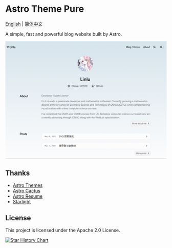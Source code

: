 # Astro Theme Pure

[English](./README.md) | [简体中文](./README-zh-CN.md)

A simple, fast and powerful blog website built by Astro.

![image](./.github/assets/Overview.png)

## Thanks

- [Astro Themes](https://github.com/cworld1/astro-theme-pure)
- [Astro Cactus](https://github.com/chrismwilliams/astro-theme-cactus)
- [Astro Resume](https://github.com/srleom/astro-theme-resume)
- [Starlight](https://github.com/withastro/starlight)

## License

This project is licensed under the Apache 2.0 License.

[![Star History Chart](https://api.star-history.com/svg?repos=cworld1/astro-theme-pure&type=Date)](https://star-history.com/#cworld1/astro-theme-pure&Date)
